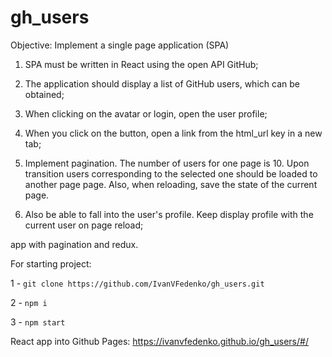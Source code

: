 # gh_users

Objective: Implement a single page application (SPA)

1. SPA must be written in React using the open API GitHub;

2. The application should display a list of GitHub users, which can be obtained;

3. When clicking on the avatar or login, open the user profile;

4. When you click on the button, open a link from the html_url key in a new tab;

5. Implement pagination. The number of users for one page is 10. Upon transition
users corresponding to the selected one should be loaded to another page
page. Also, when reloading, save the state of the current page.

6. Also be able to fall into the user's profile. Keep display
profile with the current user on page reload;


app with pagination and redux.

For starting project:

1 - `git clone https://github.com/IvanVFedenko/gh_users.git`

2 - `npm i`

3 - `npm start`


React app into Github Pages:
https://ivanvfedenko.github.io/gh_users/#/
